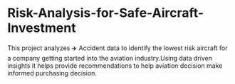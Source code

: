 # Risk-Analysis-for-Safe-Aircraft-Investment
This project analyzes ✈️ Accident data to identify the lowest risk aircraft for a company getting started into the aviation industry.Using data driven insights it helps provide recommendations to help aviation decision make informed purchasing decision. 
